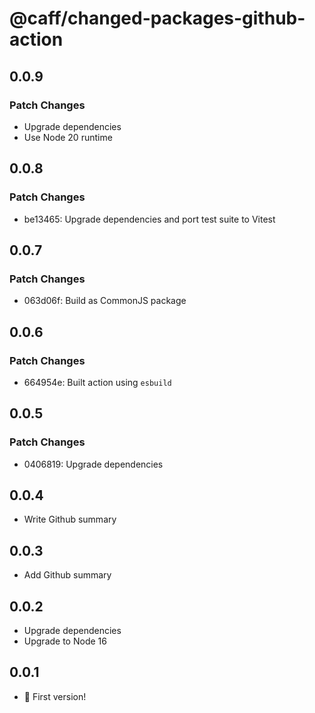 # @caff/changed-packages-github-action

## 0.0.9

### Patch Changes

- Upgrade dependencies
- Use Node 20 runtime

## 0.0.8

### Patch Changes

- be13465: Upgrade dependencies and port test suite to Vitest

## 0.0.7

### Patch Changes

- 063d06f: Build as CommonJS package

## 0.0.6

### Patch Changes

- 664954e: Built action using `esbuild`

## 0.0.5

### Patch Changes

- 0406819: Upgrade dependencies

## 0.0.4

- Write Github summary

## 0.0.3

- Add Github summary

## 0.0.2

- Upgrade dependencies
- Upgrade to Node 16

## 0.0.1

- :tada: First version!
